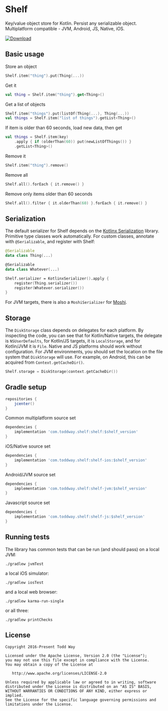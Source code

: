 # Shelf
Key/value object store for Kotlin. Persist any serializable object.  Multiplatform compatible - JVM, Android, JS, Native, iOS.

[ ![Download](https://api.bintray.com/packages/toddway/maven/shelf/images/download.svg) ](https://bintray.com/toddway/maven/shelf/_latestVersion)

## Basic usage

Store an object
```kotlin
Shelf.item("thing").put(Thing(...))
```

Get it
```kotlin
val thing = Shelf.item("thing").get<Thing>()
```

Get a list of objects
```kotlin
Shelf.item("things").put(listOf(Thing(...), Thing(...))
val things = Shelf.item("list of things").getList<Thing>()
```

If item is older than 60 seconds, load new data, then get
```kotlin
val things = Shelf.item(key)
    .apply { if (olderThan(60)) put(newListOfThings()) }
    .getList<Thing>()
```

Remove it
```kotlin
Shelf.item("thing").remove()
```

Remove all
```kotlin
Shelf.all().forEach { it.remove() }
```

Remove only items older than 60 seconds
```kotlin
Shelf.all().filter { it.olderThan(60) }.forEach { it.remove() }
```


## Serialization
The default serializer for Shelf depends on the [Kotlinx Serialization](https://github.com/Kotlin/kotlinx.serialization) library.
Primitive type classes work automatically.
For custom classes, annotate with `@Serializable`, and register with Shelf:
```kotlin
@Serializable
data class Thing(...)

@Serializable
data class Whatever(...)

Shelf.serializer = KotlinxSerializer().apply {
    register(Thing.serializer())
    register(Whatever.serializer())
}
```

For JVM targets, there is also a `MoshiSerializer` for [Moshi](https://github.com/square/moshi).

## Storage
The `DiskStorage` class depends on delegates for each platform.
By inspecting the code, you can see that
for Kotlin/Native targets, the delegate is `NSUserDefaults`,
for Kotlin/JS targets, it is `LocalStorage`,
and for Kotlin/JVM it is `File`.
Native and JS platforms should work without configuration.
For JVM environments, you should set the location on the file system that `DiskStorage` will use.
For example, on Android, this can be acquired from `Context.getCacheDir()`.

```kotlin
Shelf.storage = DiskStorage(context.getCacheDir())
```



## Gradle setup

```groovy
repositories {
    jcenter()
}
```    

Common multiplatform source set
```groovy
dependencies {
    implementation 'com.toddway.shelf:shelf:$shelf_version'
}
```

iOS/Native source set
```groovy
dependencies {
    implementation 'com.toddway.shelf:shelf-ios:$shelf_version'
}
```

Android/JVM source set
```groovy
dependencies {
    implementation 'com.toddway.shelf:shelf-jvm:$shelf_version'
}
```

Javascript source set
```groovy
dependencies {
    implementation 'com.toddway.shelf:shelf-js:$shelf_version'
}
```



## Running tests
The library has common tests that can be run (and should pass) on a local JVM:

```
./gradlew jvmTest
```
 
a local iOS simulator:
```
./gradlew iosTest
```
  
and a local web browser:
```
./gradlew karma-run-single
```
or all three:
```
./gradlew printChecks
```

License
-------

    Copyright 2016-Present Todd Way

    Licensed under the Apache License, Version 2.0 (the "License");
    you may not use this file except in compliance with the License.
    You may obtain a copy of the License at

       http://www.apache.org/licenses/LICENSE-2.0

    Unless required by applicable law or agreed to in writing, software
    distributed under the License is distributed on an "AS IS" BASIS,
    WITHOUT WARRANTIES OR CONDITIONS OF ANY KIND, either express or implied.
    See the License for the specific language governing permissions and
    limitations under the License.